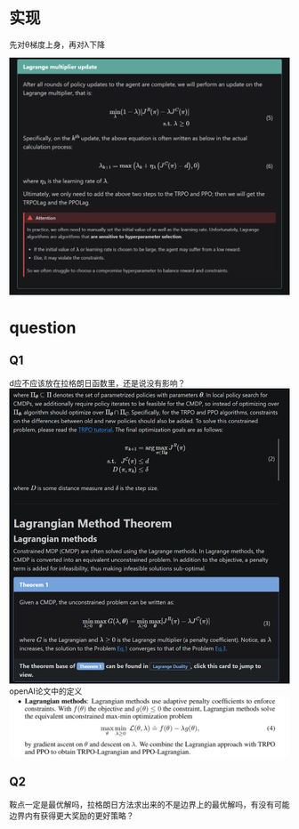 # 实现
先对θ梯度上身，再对λ下降

![Alt text](image-8.png)


# question
## Q1
d应不应该放在拉格朗日函数里，还是说没有影响？
![omnisafe的公式](image-6.png)
openAI论文中的定义
![Alt text](image-7.png)

## Q2
鞍点一定是最优解吗，拉格朗日方法求出来的不是边界上的最优解吗，有没有可能边界内有获得更大奖励的更好策略？